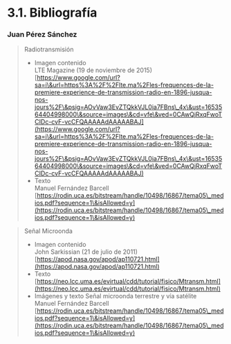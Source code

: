 # 3.1. Bibliografía

### Juan Pérez Sánchez

> Radiotransmisión
>
> * Imagen contenido\
>   LTE Magazine (19 de noviembre de 2015)\
>   [https://www.google.com/url?sa=i\&url=https%3A%2F%2Flte.ma%2Fles-frequences-de-la-premiere-experience-de-transmission-radio-en-1896-jusqua-nos-jours%2F\&psig=AOvVaw3EvZTQkkVJL0ia7FBns\_4x\&ust=1653564404998000\&source=images\&cd=vfe\&ved=0CAwQjRxqFwoTCIDc-cvF-vcCFQAAAAAdAAAAABAJ](https://www.google.com/url?sa=i\&url=https%3A%2F%2Flte.ma%2Fles-frequences-de-la-premiere-experience-de-transmission-radio-en-1896-jusqua-nos-jours%2F\&psig=AOvVaw3EvZTQkkVJL0ia7FBns\_4x\&ust=1653564404998000\&source=images\&cd=vfe\&ved=0CAwQjRxqFwoTCIDc-cvF-vcCFQAAAAAdAAAAABAJ)
> * Texto\
>   Manuel Fernández Barcell\
>   [https://rodin.uca.es/bitstream/handle/10498/16867/tema05\_medios.pdf?sequence=1\&isAllowed=y](https://rodin.uca.es/bitstream/handle/10498/16867/tema05\_medios.pdf?sequence=1\&isAllowed=y)

> Señal Microonda
>
> * Imagen contenido\
>   John Sarkissian (21 de julio de 2011)\
>   [https://apod.nasa.gov/apod/ap110721.html](https://apod.nasa.gov/apod/ap110721.html)
> * Texto\
>   [https://neo.lcc.uma.es/evirtual/cdd/tutorial/fisico/Mtransm.html](https://neo.lcc.uma.es/evirtual/cdd/tutorial/fisico/Mtransm.html)
> * Imágenes y texto Señal microonda terrestre y vía satélite\
>   Manuel Fernández Barcell\
>   [https://rodin.uca.es/bitstream/handle/10498/16867/tema05\_medios.pdf?sequence=1\&isAllowed=y](https://rodin.uca.es/bitstream/handle/10498/16867/tema05\_medios.pdf?sequence=1\&isAllowed=y)
